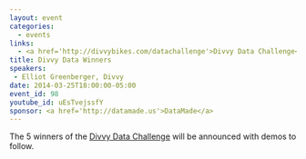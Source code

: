 ```yaml
---
layout: event
categories: 
  - events
links:
  - <a href='http://divvybikes.com/datachallenge'>Divvy Data Challenge</a>
title: Divvy Data Winners
speakers: 
 - Elliot Greenberger, Divvy
date: 2014-03-25T18:00:00-05:00
event_id: 98
youtube_id: uEsTvejssfY
sponsor: <a href='http://datamade.us'>DataMade</a>
---
```


<p>The 5 winners of the <a href='http://divvybikes.com/datachallenge'>Divvy Data Challenge</a> will be announced with demos to follow.</p>
